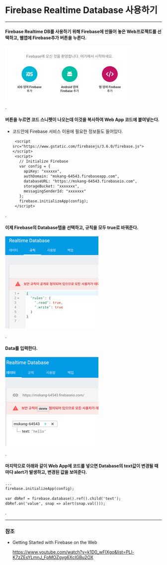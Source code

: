 # Firebase Realtime Database 사용하기

*** 

#### Firebase Realtime DB를 사용하기 위해 Firebase에 만들어 놓은 Web프로젝트를 선택하고, 웹앱에 Firebase추가 버튼을 누른다.

![object](./../images/develop/fb-base.png "object")

.

#### 버튼을 누르면 코드 스니펫이 나오는데 이것을 복사하여 Web App 코드에 붙여넣는다.

 - 코드안에 Firebase 서비스 이용에 필요한 정보들도 들어있다.

        <script src="https://www.gstatic.com/firebasejs/3.6.0/firebase.js"></script>
        <script>
          // Initialize Firebase
          var config = {
            apiKey: "xxxxxx",
            authDomain: "mskang-64543.firebaseapp.com",
            databaseURL: "https://mskang-64543.firebaseio.com",
            storageBucket: "xxxxxxx",
            messagingSenderId: "xxxxxxx"
          };
          firebase.initializeApp(config);
        </script>

.

#### 이제 Firebase의 Database탭을 선택하고, 규칙을 모두 true로 바꿔준다.

![object](./../images/develop/fb-db-rule.png "object")

.

#### Data를 입력한다.

![object](./../images/develop/fb-db-data.png "object")

.

#### 마지막으로 아래와 같이 Web App에 코드를 넣으면 Database의 text값이 변경될 때마다 alert가 발생하고, 변경된 값을 보여준다.  

    ...
    firebase.initializeApp(config);
    
    var dbRef = firebase.database().ref().child('text');
    dbRef.on('value', snap => alert(snap.val()));
    
. 
         
***         
         
### 참조

 - Getting Started with Firebase on the Web
 
   <https://www.youtube.com/watch?v=k1D0_wFlXgo&list=PLl-K7zZEsYLmnJ_FpMOZgyg6XcIGBu2OX>